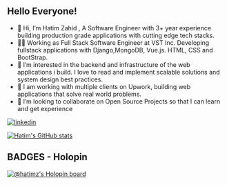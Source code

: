 
## Hello Everyone!

- 👋 Hi, I’m Hatim Zahid , A Software Engineer with 3+ year experience building production grade applications with cutting edge tech stacks.
- 👨‍⚖️ Working as Full Stack Software Engineer at VST Inc. Developing fullstack applications with Django,MongoDB, Vue.js. HTML, CSS and BootStrap.
- 👀 I’m interested in the backend and infrastructure of the web applications i build. I love to read and implement scalable solutions and system design best practices.
- 🌱 I am working with multiple clients on Upwork, building web applications that solve real world problems. 
- 💞️ I’m looking to collaborate on Open Source Projects so that I can learn and get experience

[![linkedin](https://img.shields.io/badge/linkedin-0A66C2?style=for-the-badge&logo=linkedin&logoColor=white)](https://www.linkedin.com/in/hatim-zahid-software-engineer/)

[![Hatim's GitHub stats](https://github-readme-stats.vercel.app/api?username=HatimZ)](https://github.com/HatimZ/github-readme-stats)

## BADGES - Holopin

[![@hatimz's Holopin board](https://holopin.me/hatimz)](https://holopin.io/@hatimz)



<!---
HatimZ/HatimZ is a ✨ special ✨ repository because its `README.md` (this file) appears on your GitHub profile.
You can click the Preview link to take a look at your changes.
--->
